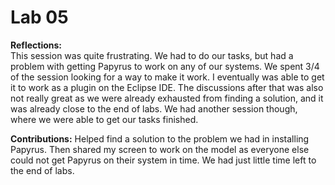 # Lab 05

**Reflections:**       
This session was quite frustrating. We had to do our tasks, but had a problem with getting Papyrus to work on any of our systems. We spent 3/4 of the session looking for a way to make it work. I eventually was able to get it to work as a plugin on the Eclipse IDE. The discussions after that was also not really great as we were already exhausted from finding a solution, and it was already close to the end of labs. We had another session though, where we were able to get our tasks finished.

**Contributions:**  Helped find a solution to the problem we had in installing Papyrus. Then shared my screen to work on the model as everyone else could not get Papyrus on their system in time. We had just little time left to the end of labs.